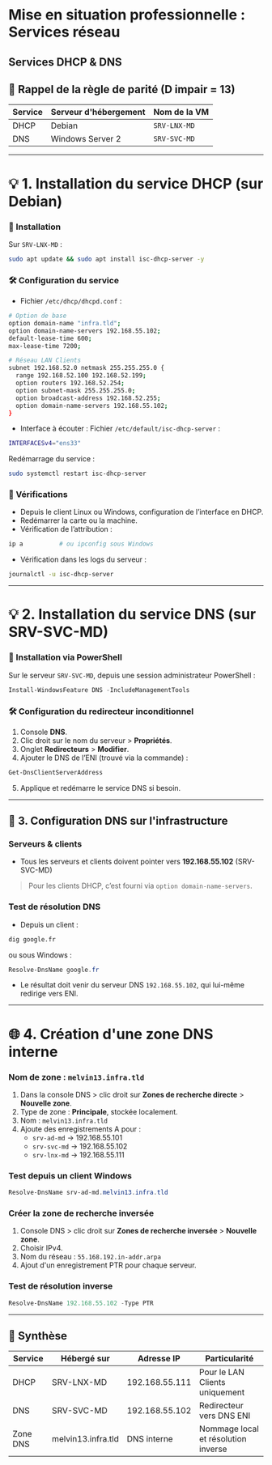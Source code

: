 # Mise en situation professionnelle : Services réseau

## Services DHCP & DNS

## 🔧 Rappel de la règle de parité (D impair = 13)

|Service|Serveur d'hébergement|Nom de la VM|
|---|---|---|
|DHCP|Debian|`SRV-LNX-MD`|
|DNS|Windows Server 2|`SRV-SVC-MD`|

---

# 💡 1. Installation du service DHCP (sur Debian)

### 📁 Installation

Sur `SRV-LNX-MD` :

```bash
sudo apt update && sudo apt install isc-dhcp-server -y
```

### 🛠 Configuration du service

* Fichier `/etc/dhcp/dhcpd.conf` :

```bash
# Option de base
option domain-name "infra.tld";
option domain-name-servers 192.168.55.102;
default-lease-time 600;
max-lease-time 7200;

# Réseau LAN Clients
subnet 192.168.52.0 netmask 255.255.255.0 {
  range 192.168.52.100 192.168.52.199;
  option routers 192.168.52.254;
  option subnet-mask 255.255.255.0;
  option broadcast-address 192.168.52.255;
  option domain-name-servers 192.168.55.102;
}
```

* Interface à écouter : Fichier `/etc/default/isc-dhcp-server` :

```bash
INTERFACESv4="ens33"
```

Redémarrage du service :

```bash
sudo systemctl restart isc-dhcp-server
```

### 🚧 Vérifications

- Depuis le client Linux ou Windows, configuration de l’interface en DHCP.
- Redémarrer la carte ou la machine.
- Vérification de l’attribution :

```bash
ip a          # ou ipconfig sous Windows
```

- Vérification dans les logs du serveur :

```bash
journalctl -u isc-dhcp-server
```

---

# 💡 2. Installation du service DNS (sur SRV-SVC-MD)

### 📁 Installation via PowerShell

Sur le serveur `SRV-SVC-MD`, depuis une session administrateur PowerShell :

```powershell
Install-WindowsFeature DNS -IncludeManagementTools
```

### 🛠 Configuration du redirecteur inconditionnel

1. Console **DNS**.
2. Clic droit sur le nom du serveur > **Propriétés**.
3. Onglet **Redirecteurs** > **Modifier**.
4. Ajouter le DNS de l’ENI (trouvé via la commande) :

```powershell
Get-DnsClientServerAddress
```

5. Applique et redémarre le service DNS si besoin.

---

## 📲 3. Configuration DNS sur l'infrastructure

### Serveurs & clients

- Tous les serveurs et clients doivent pointer vers **192.168.55.102** (SRV-SVC-MD)

> Pour les clients DHCP, c’est fourni via `option domain-name-servers`.

### Test de résolution DNS

- Depuis un client :

```bash
dig google.fr
```

ou sous Windows :

```powershell
Resolve-DnsName google.fr
```

- Le résultat doit venir du serveur DNS `192.168.55.102`, qui lui-même redirige vers ENI.

---

# 🌐 4. Création d'une zone DNS interne

### Nom de zone : `melvin13.infra.tld`

1. Dans la console DNS > clic droit sur **Zones de recherche directe** > **Nouvelle zone**.
2. Type de zone : **Principale**, stockée localement.
3. Nom : `melvin13.infra.tld`
4. Ajoute des enregistrements A pour :
    - `srv-ad-md` → 192.168.55.101
    - `srv-svc-md` → 192.168.55.102
    - `srv-lnx-md` → 192.168.55.111

### Test depuis un client Windows

```powershell
Resolve-DnsName srv-ad-md.melvin13.infra.tld
```

### Créer la zone de recherche inversée

1. Console DNS > clic droit sur **Zones de recherche inversée** > **Nouvelle zone**.
2. Choisir IPv4.
3. Nom du réseau : `55.168.192.in-addr.arpa`
4. Ajout d'un enregistrement PTR pour chaque serveur.


### Test de résolution inverse

```powershell
Resolve-DnsName 192.168.55.102 -Type PTR
```

---

## 📄 Synthèse

| Service  | Hébergé sur        | Adresse IP     | Particularité                       |
| -------- | ------------------ | -------------- | ----------------------------------- |
| DHCP     | SRV-LNX-MD         | 192.168.55.111 | Pour le LAN Clients uniquement      |
| DNS      | SRV-SVC-MD         | 192.168.55.102 | Redirecteur vers DNS ENI            |
| Zone DNS | melvin13.infra.tld | DNS interne    | Nommage local et résolution inverse |
